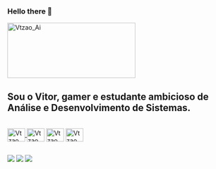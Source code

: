 ### Hello there 👋
<img align="center" alt="Vtzao_Ai" height="125" width="290" src="https://comixrevenge.files.wordpress.com/2018/06/1r3fn3.jpg" />
<h2>Sou o Vitor, gamer e estudante ambicioso de Análise e Desenvolvimento de Sistemas.</h2>

<div style="display: inline_block"><br>
   <a href= "none"><img align="center" alt="Vtzao_Ai" height="30" width="40" src="https://cdn.jsdelivr.net/gh/devicons/devicon/icons/illustrator/illustrator-plain.svg" />
   <a href= "none"><img align="center" alt="Vtzao_HTML" height="30" width="40" src="https://cdn.jsdelivr.net/gh/devicons/devicon/icons/html5/html5-original.svg" /></a>
   <a href= "none"><img align="center" alt="Vtzao_Py" height="30" width="40" src="https://cdn.jsdelivr.net/gh/devicons/devicon/icons/python/python-original.svg" /></a>
   <a href= "none"> <img align="center" alt="Vtzao_CSS" height="30" width="40" src="https://cdn.jsdelivr.net/gh/devicons/devicon/icons/css3/css3-original.svg" /></a>
</div>

 ##

<div>
    <a href= "mailto:contato.vtpereira@gmail.com"><img src="https://img.shields.io/badge/Gmail-D14836?style=for-the-badge&logo=gmail&logoColor=white" target="_blank"></a>
    <a href= "https://www.linkedin.com/in/vitor-pereira-co/"><img src="https://img.shields.io/badge/LinkedIn-0077B5?style=for-the-badge&logo=linkedin&logoColor=white" target="_blank"></a>
    <a href= "https://www.instagram.com.br/pereira_vt/"><img src="https://img.shields.io/badge/Instagram-E4405F?style=for-the-badge&logo=instagram&logoColor=white" target="_blank"></a>
</div>
